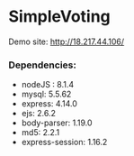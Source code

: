 # SimpleVoting

Demo site:
http://18.217.44.106/

### Dependencies: 
- nodeJS : 8.1.4
- mysql: 5.5.62
- express: 4.14.0
- ejs: 2.6.2
- body-parser: 1.19.0
- md5: 2.2.1
- express-session: 1.16.2
